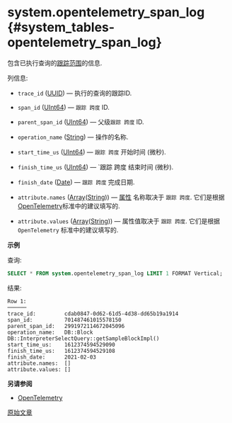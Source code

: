 # system.opentelemetry_span_log {#system_tables-opentelemetry_span_log}

包含已执行查询的[跟踪范围](https://opentracing.io/docs/overview/spans/)的信息.

列信息:

-   `trace_id` ([UUID](../../sql-reference/data-types/uuid.md)) — 执行的查询的跟踪ID.

-   `span_id` ([UInt64](../../sql-reference/data-types/int-uint.md)) — `跟踪 跨度` ID.

-   `parent_span_id` ([UInt64](../../sql-reference/data-types/int-uint.md)) — 父级`跟踪 跨度` ID.

-   `operation_name` ([String](../../sql-reference/data-types/string.md)) — 操作的名称.

-   `start_time_us` ([UInt64](../../sql-reference/data-types/int-uint.md)) — `跟踪 跨度` 开始时间 (微秒).

-   `finish_time_us` ([UInt64](../../sql-reference/data-types/int-uint.md)) — `跟踪 跨度 结束时间 (微秒).

-   `finish_date` ([Date](../../sql-reference/data-types/date.md)) — `跟踪 跨度` 完成日期.

-   `attribute.names` ([Array](../../sql-reference/data-types/array.md)([String](../../sql-reference/data-types/string.md))) — [属性](https://opentelemetry.io/docs/go/instrumentation/#attributes) 名称取决于 `跟踪 跨度`. 它们是根据[OpenTelemetry](https://opentelemetry.io/)标准中的建议填写的.

-   `attribute.values` ([Array](../../sql-reference/data-types/array.md)([String](../../sql-reference/data-types/string.md))) — 属性值取决于 `跟踪 跨度`. 它们是根据 `OpenTelemetry` 标准中的建议填写的.

**示例**

查询:

``` sql
SELECT * FROM system.opentelemetry_span_log LIMIT 1 FORMAT Vertical;
```

结果:

``` text
Row 1:
──────
trace_id:         cdab0847-0d62-61d5-4d38-dd65b19a1914
span_id:          701487461015578150
parent_span_id:   2991972114672045096
operation_name:   DB::Block DB::InterpreterSelectQuery::getSampleBlockImpl()
start_time_us:    1612374594529090
finish_time_us:   1612374594529108
finish_date:      2021-02-03
attribute.names:  []
attribute.values: []
```

**另请参阅**

-   [OpenTelemetry](../../operations/opentelemetry.md)

[原始文章](https://clickhouse.com/docs/en/operations/system_tables/opentelemetry_span_log) <!--hide-->
